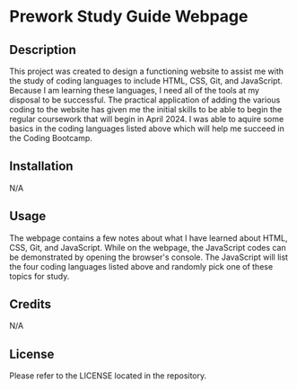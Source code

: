 # Prework Study Guide Webpage

## Description

This project was created to design a functioning website to assist me with the study of coding languages to include HTML, CSS, Git, and JavaScript.  Because I am learning these languages, I need all of the tools at my disposal to be successful.  The practical application of adding the various coding to the website has given me the initial skills to be able to begin the regular coursework that will begin in April 2024.  I was able to aquire some basics in the coding languages listed above which will help me succeed in the Coding Bootcamp.


## Installation

N/A

## Usage

The webpage contains a few notes about what I have learned about HTML, CSS, Git, and JavaScript.  While on the webpage, the JavaScript codes can be demonstrated by opening the browser's console.  The JavaScript will list the four coding languages listed above and randomly pick one of these topics for study.

## Credits

N/A

## License

Please refer to the LICENSE located in the repository.